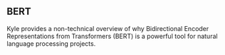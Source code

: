 ## BERT

 <p class="p1"><span class="s1">Kyle provides a non-technical overview of why Bidirectional Encoder Representations from Transformers (BERT) is a powerful tool for natural language processing projects.</span>
